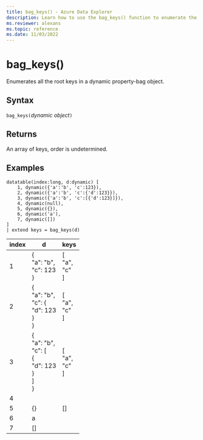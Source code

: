 ```yaml
---
title: bag_keys() - Azure Data Explorer
description: Learn how to use the bag_keys() function to enumerate the root keys in a dynamic property-bag object.
ms.reviewer: alexans
ms.topic: reference
ms.date: 11/03/2022
---
```

# bag_keys()

Enumerates all the root keys in a dynamic property-bag object.

## Syntax

`bag_keys(`*dynamic object*`)`

## Returns

An array of keys, order is undetermined.

## Examples

<!-- csl: https://help.kusto.windows.net/Samples -->
```kusto
datatable(index:long, d:dynamic) [
    1, dynamic({'a':'b', 'c':123}), 
    2, dynamic({'a':'b', 'c':{'d':123}}),
    3, dynamic({'a':'b', 'c':[{'d':123}]}),
    4, dynamic(null),
    5, dynamic({}),
    6, dynamic('a'),
    7, dynamic([])
]
| extend keys = bag_keys(d)
```

|index|d|keys|
|---|---|---|
|1|{<br>  "a": "b",<br>  "c": 123<br>}|[<br>  "a",<br>  "c"<br>]|
|2|{<br>  "a": "b",<br>  "c": {<br>    "d": 123<br>  }<br>}|[<br>  "a",<br>  "c"<br>]|
|3|{<br>  "a": "b",<br>  "c": [<br>    {<br>      "d": 123<br>    }<br>  ]<br>}|[<br>  "a",<br>  "c"<br>]|
|4|||
|5|{}|[]|
|6|a||
|7|[]||
